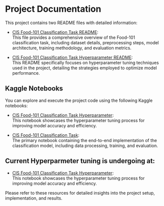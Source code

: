 # Project Documentation

This project contains two README files with detailed information:

- [CIS Food-101 Classification Task README](https://github.com/vipulgote1999/CIS_Data_Scientist_Assignment/blob/main/Food-101-Image-Classification/cis-food-101-classification-task_readme.md):  
  This file provides a comprehensive overview of the Food-101 classification task, including dataset details, preprocessing steps, model architecture, training methodology, and evaluation metrics.

- [CIS Food-101 Classification Task Hyperparameter README](https://github.com/vipulgote1999/CIS_Data_Scientist_Assignment/blob/main/Food-101-Image-Classification/CIS%20Food-101%20classification%20task%20hyperparameter%20Readme.md):  
  This README specifically focuses on hyperparameter tuning techniques used in the project, detailing the strategies employed to optimize model performance.

## Kaggle Notebooks

You can explore and execute the project code using the following Kaggle notebooks:

- [CIS Food-101 Classification Task Hyperparameter](https://www.kaggle.com/code/vipulgote4/cis-food-101-classification-task-hyperparameter):  
  This notebook showcases the hyperparameter tuning process for improving model accuracy and efficiency.

- [CIS Food-101 Classification Task](https://www.kaggle.com/code/vipulgote4/cis-food-101-classification-task):  
  The primary notebook containing the end-to-end implementation of the classification model, including data processing, training, and evaluation.

## Current Hyperparmeter tuning is undergoing at:
- [CIS Food-101 Classification Task Hyperparameter](https://www.kaggle.com/code/vipulgote4/cis-food-101-classification-task-hyperparameter/log?scriptVersionId=231264177):  
  This notebook showcases the hyperparameter tuning process for improving model accuracy and efficiency.

Please refer to these resources for detailed insights into the project setup, implementation, and results.
